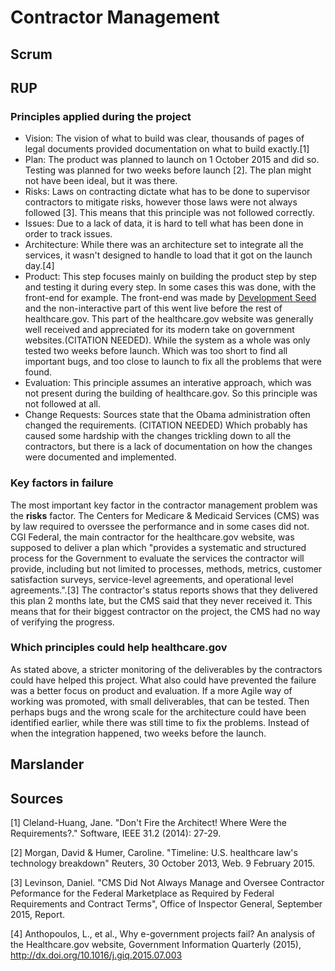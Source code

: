 # Contractor Management

## Scrum

## RUP

### Principles applied during the project
 * Vision: The vision of what to build was clear, thousands of pages of legal documents provided documentation on what to build exactly.[1]
 * Plan: The product was planned to launch on 1 October 2015 and did so. Testing was planned for two weeks before launch [2]. The plan might not have been ideal, but it was there.
 * Risks: Laws on contracting dictate what has to be done to supervisor contractors to mitigate risks, however those laws were not always followed [3]. This means that this principle was not followed correctly.
 * Issues: Due to a lack of data, it is hard to tell what has been done in order to track issues.
 * Architecture: While there was an architecture set to integrate all the services, it wasn't designed to handle to load that it got on the launch day.[4]
 * Product: This step focuses mainly on building the product step by step and testing it during every step. In some cases this was done, with the front-end for example.
  The front-end was made by [Development Seed](https://developmentseed.org/) and the non-interactive part of this went live before the rest of healthcare.gov.
  This part of the healthcare.gov website was generally well received and appreciated for its modern take on government websites.(CITATION NEEDED).
  While the system as a whole was only tested two weeks before launch. Which was too short to find all important bugs, and too close to launch to fix all the problems that were found.
  * Evaluation: This principle assumes an interative approach, which was not present during the building of healthcare.gov. So this principle was not followed at all.
  * Change Requests: Sources state that the Obama administration often changed the requirements. (CITATION NEEDED) Which probably has caused some hardship with the changes trickling down to all the contractors, but there is a lack of documentation on how the changes were documented and implemented.
 
### Key factors in failure
The most important key factor in the contractor management problem was the **risks** factor.
The Centers for Medicare & Medicaid Services (CMS) was by law required to overssee the performance and in some cases did not.
CGI Federal, the main contractor for the healthcare.gov website, was supposed to deliver a plan which "provides a systematic and structured process for the Government to
evaluate the services the contractor will provide, including but not limited to processes,
methods, metrics, customer satisfaction surveys, service-level agreements, and
operational level agreements.".[3] The contractor's status reports shows that they delivered this plan 2 months late, but the CMS said that they never received it.
This means that for their biggest contractor on the project, the CMS had no way of verifying the progress.

### Which principles could help healthcare.gov
As stated above, a stricter monitoring of the deliverables by the contractors could have helped this project.
What also could have prevented the failure was a better focus on product and evaluation. If a more Agile way of working was promoted, with small deliverables, that can be tested.
Then perhaps bugs and the wrong scale for the architecture could have been identified earlier, while there was still time to fix the problems. Instead of when the integration happened, two weeks before the launch. 


## Marslander

## Sources

[1] Cleland-Huang, Jane. "Don't Fire the Architect! Where Were the Requirements?." Software, IEEE 31.2 (2014): 27-29.

[2] Morgan, David &  Humer, Caroline. "Timeline: U.S. healthcare law's technology breakdown" Reuters, 30 October 2013, Web. 9 February 2015.

[3] Levinson, Daniel. "CMS Did Not Always Manage and Oversee Contractor Peformance for the Federal Marketplace as Required by Federal Requirements and Contract Terms", Office of Inspector General, September 2015, Report.

[4] Anthopoulos, L., et al., Why e-government projects fail? An analysis of the Healthcare.gov website, Government Information Quarterly (2015), http://dx.doi.org/10.1016/j.giq.2015.07.003
